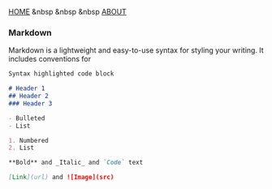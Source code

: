 [HOME](https://rlltde08.github.io/cs495) &nbsp &nbsp &nbsp   [ABOUT](https://rlltde08.github.io/cs495/about)


### Markdown

Markdown is a lightweight and easy-to-use syntax for styling your writing. It includes conventions for

```markdown
Syntax highlighted code block

# Header 1
## Header 2
### Header 3

- Bulleted
- List

1. Numbered
2. List

**Bold** and _Italic_ and `Code` text

[Link](url) and ![Image](src)
```
